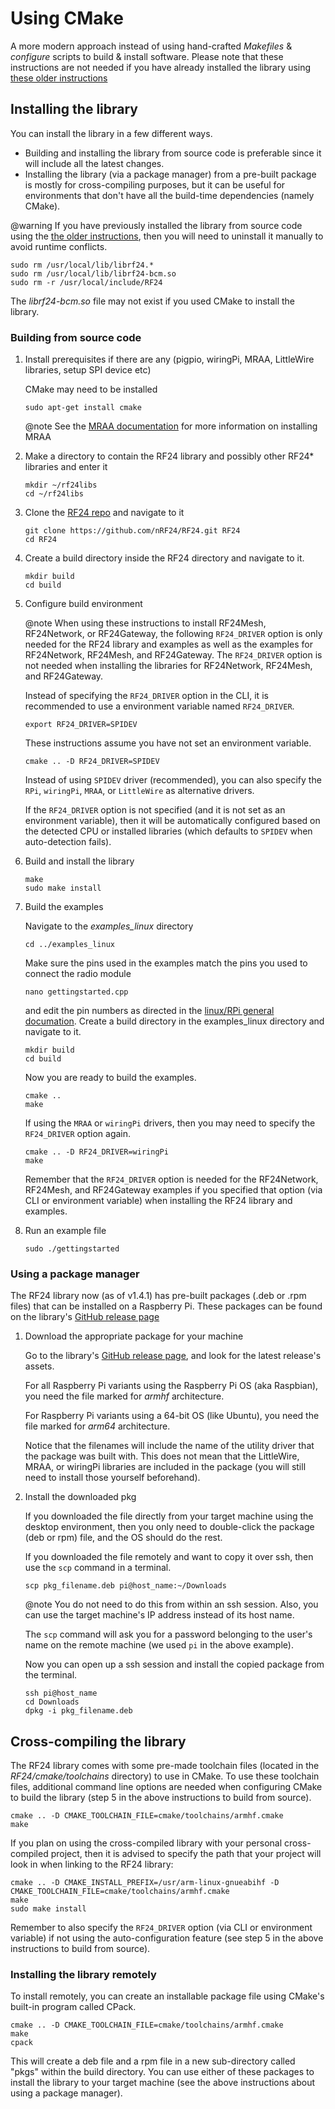 # Using CMake

<!-- markdownlint-disable MD031 -->
A more modern approach instead of using hand-crafted _Makefiles_ & _configure_ scripts
to build & install software. Please note that these instructions are not needed if you
have already installed the library using [these older instructions](md_docs_linux_install.html)

## Installing the library

You can install the library in a few different ways.

- Building and installing the library from source code is preferable since it will include all the latest changes.
- Installing the library (via a package manager) from a pre-built package is mostly for cross-compiling purposes, but it can be useful for environments that don't have all the build-time dependencies (namely CMake).

@warning If you have previously installed the library from source code using the
[the older instructions](md_docs_linux_install.html), then you will need to
uninstall it manually to avoid runtime conflicts.
```shell
sudo rm /usr/local/lib/librf24.*
sudo rm /usr/local/lib/librf24-bcm.so
sudo rm -r /usr/local/include/RF24
```
The _librf24-bcm.so_ file may not exist if you used CMake to install the library.

### Building from source code

1. Install prerequisites if there are any (pigpio, wiringPi, MRAA, LittleWire libraries, setup SPI device etc)

   CMake may need to be installed
   ```shell
   sudo apt-get install cmake
   ```
   @note See the [MRAA documentation](http://iotdk.intel.com/docs/master/mraa/index.html) for more information on installing MRAA
2. Make a directory to contain the RF24 library and possibly other RF24\* libraries and enter it
   ```shell
   mkdir ~/rf24libs
   cd ~/rf24libs
   ```
3. Clone the [RF24 repo](https://github.com/nRF24/RF24) and navigate to it
   ```shell
   git clone https://github.com/nRF24/RF24.git RF24
   cd RF24
   ```
4. Create a build directory inside the RF24 directory and navigate to it.
   ```shell
   mkdir build
   cd build
   ```
5. Configure build environment

   @note When using these instructions to install RF24Mesh, RF24Network, or RF24Gateway,
   the following `RF24_DRIVER` option is only needed for the RF24 library and
   examples as well as the examples for RF24Network, RF24Mesh, and RF24Gateway. The `RF24_DRIVER`
   option is not needed when installing the libraries for RF24Network, RF24Mesh, and RF24Gateway.

   Instead of specifying the `RF24_DRIVER` option in the CLI, it is recommended to use a environment
   variable named `RF24_DRIVER`.

   ```shell
   export RF24_DRIVER=SPIDEV
   ```

   These instructions assume you have not set an environment variable.

   ```shell
   cmake .. -D RF24_DRIVER=SPIDEV
   ```
   Instead of using `SPIDEV` driver (recommended), you can also specify the `RPi`, `wiringPi`,
   `MRAA`, or `LittleWire` as alternative drivers.

   If the `RF24_DRIVER` option is not specified (and it is not set as an environment variable), then
   it will be automatically configured based on the detected CPU or installed libraries (which
   defaults to `SPIDEV` when auto-detection fails).
6. Build and install the library
   ```shell
   make
   sudo make install
   ```
7. Build the examples

   Navigate to the _examples_linux_ directory
   ```shell
   cd ../examples_linux
   ```
   Make sure the pins used in the examples match the pins you used to connect the radio module
   ```shell
   nano gettingstarted.cpp
   ```
   and edit the pin numbers as directed in the [linux/RPi general documation](md_docs_rpi_general.html).
   Create a build directory in the examples_linux directory and navigate to it.
   ```shell
   mkdir build
   cd build
   ```
   Now you are ready to build the examples.
   ```shell
   cmake ..
   make
   ```
   If using the `MRAA` or `wiringPi` drivers, then you may need to specify the `RF24_DRIVER`
   option again.
   ```shell
   cmake .. -D RF24_DRIVER=wiringPi
   make
   ```

   Remember that the `RF24_DRIVER` option is needed for the RF24Network, RF24Mesh, and RF24Gateway
   examples if you specified that option (via CLI or environment variable) when installing the
   RF24 library and examples.
8. Run an example file
   ```shell
   sudo ./gettingstarted
   ```

### Using a package manager

The RF24 library now (as of v1.4.1) has pre-built packages (.deb or .rpm files) that
can be installed on a Raspberry Pi. These packages can be found on the library's
[GitHub release page](https://GitHub.com/nRF24/RF24/releases)

1. Download the appropriate package for your machine

   Go to the library's [GitHub release page](https://GitHub.com/nRF24/RF24/releases), and look for
   the latest release's assets.

   For all Raspberry Pi variants using the Raspberry Pi OS (aka Raspbian), you need the file marked
   for _armhf_ architecture.

   For Raspberry Pi variants using a 64-bit OS (like Ubuntu), you need the file marked for
   _arm64_ architecture.

   Notice that the filenames will include the name of the utility driver that the package was built with.
   This does not mean that the LittleWire, MRAA, or wiringPi libraries are included in the package (you will still
   need to install those yourself beforehand).
2. Install the downloaded pkg

   If you downloaded the file directly from your target machine using the desktop environment, then
   you only need to double-click the package (deb or rpm) file, and the OS should do the rest.

   If you downloaded the file remotely and want to copy it over ssh, then use the `scp` command in a terminal.
   ```shell
   scp pkg_filename.deb pi@host_name:~/Downloads
   ```
   @note You do not need to do this from within an ssh session. Also, you can use the target machine's IP
   address instead of its host name.

   The `scp` command will ask you for a password belonging to the user's name on the remote machine (we used
   `pi` in the above example).

   Now you can open up a ssh session and install the copied package from the terminal.
   ```shell
   ssh pi@host_name
   cd Downloads
   dpkg -i pkg_filename.deb
   ```

## Cross-compiling the library

The RF24 library comes with some pre-made toolchain files (located in the
_RF24/cmake/toolchains_ directory) to use in CMake. To use these toolchain files,
additional command line options are needed when configuring CMake to build the library
(step 5 in the above instructions to build from source).

```shell
cmake .. -D CMAKE_TOOLCHAIN_FILE=cmake/toolchains/armhf.cmake
make
```

If you plan on using the cross-compiled library with your personal cross-compiled
project, then it is advised to specify the path that your project will look in when
linking to the RF24 library:

```shell
cmake .. -D CMAKE_INSTALL_PREFIX=/usr/arm-linux-gnueabihf -D CMAKE_TOOLCHAIN_FILE=cmake/toolchains/armhf.cmake
make
sudo make install
```

Remember to also specify the `RF24_DRIVER` option (via CLI or environment variable) if
not using the auto-configuration feature (see step 5 in the above instructions to build
from source).

### Installing the library remotely

To install remotely, you can create an installable package file using CMake's built-in
program called CPack.

```shell
cmake .. -D CMAKE_TOOLCHAIN_FILE=cmake/toolchains/armhf.cmake
make
cpack
```

This will create a deb file and a rpm file in a new sub-directory called "pkgs" within
the build directory. You can use either of these packages to install the library to
your target machine (see the above instructions about using a package manager).
